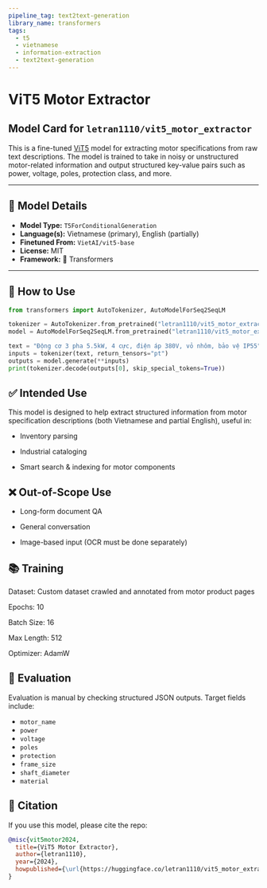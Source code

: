 ```yaml
---
pipeline_tag: text2text-generation
library_name: transformers
tags:
  - t5
  - vietnamese
  - information-extraction
  - text2text-generation
---
```


# ViT5 Motor Extractor

## Model Card for `letran1110/vit5_motor_extractor`

This is a fine-tuned [ViT5](https://huggingface.co/VietAI/vit5-base) model for extracting motor specifications from raw text descriptions. The model is trained to take in noisy or unstructured motor-related information and output structured key-value pairs such as power, voltage, poles, protection class, and more.

---

## 🧠 Model Details

- **Model Type:** `T5ForConditionalGeneration`
- **Language(s):** Vietnamese (primary), English (partially)
- **Finetuned From:** `VietAI/vit5-base`
- **License:** MIT
- **Framework:** 🤗 Transformers

---

## 🔧 How to Use

```python
from transformers import AutoTokenizer, AutoModelForSeq2SeqLM

tokenizer = AutoTokenizer.from_pretrained("letran1110/vit5_motor_extractor")
model = AutoModelForSeq2SeqLM.from_pretrained("letran1110/vit5_motor_extractor")

text = "Động cơ 3 pha 5.5kW, 4 cực, điện áp 380V, vỏ nhôm, bảo vệ IP55"
inputs = tokenizer(text, return_tensors="pt")
outputs = model.generate(**inputs)
print(tokenizer.decode(outputs[0], skip_special_tokens=True))
```

## ✅ Intended Use
This model is designed to help extract structured information from motor specification descriptions (both Vietnamese and partial English), useful in:

- Inventory parsing

- Industrial cataloging

- Smart search & indexing for motor components

## ❌ Out-of-Scope Use
- Long-form document QA

- General conversation

- Image-based input (OCR must be done separately)

## 📚 Training
Dataset: Custom dataset crawled and annotated from motor product pages

Epochs: 10

Batch Size: 16

Max Length: 512

Optimizer: AdamW

## 🧪 Evaluation
Evaluation is manual by checking structured JSON outputs. Target fields include:
- `motor_name`
- `power`
- `voltage`
- `poles`
- `protection`
- `frame_size`
- `shaft_diameter`
- `material`

## 🤝 Citation
If you use this model, please cite the repo:
```bibtex
@misc{vit5motor2024,
  title={ViT5 Motor Extractor},
  author={letran1110},
  year={2024},
  howpublished={\url{https://huggingface.co/letran1110/vit5_motor_extractor}},
}
```